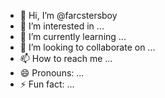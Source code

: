 - 👋 Hi, I’m @farcstersboy
- 👀 I’m interested in ...
- 🌱 I’m currently learning ...
- 💞️ I’m looking to collaborate on ...
- 📫 How to reach me ...
- 😄 Pronouns: ...
- ⚡ Fun fact: ...

<!---
farcstersboy/farcstersboy is a ✨ special ✨ repository because its `README.md` (this file) appears on your GitHub profile.
You can click the Preview link to take a look at your changes.
--->

